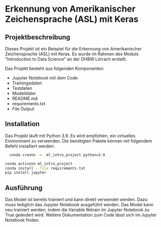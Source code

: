# Erkennung von Amerikanischer Zeichensprache (ASL) mit Keras
## Projektbeschreibung

Dieses Projekt ist ein Beispiel für die Erkennung von Amerikanischer Zeichensprache (ASL) mit Keras. Es wurde im Rahmen des Moduls "Introduction to Data Science" an der DHBW Lörrach erstellt.

Das Projekt besteht aus folgenden Komponenten:
* Jupyter Notebook mit dem Code
* Trainingsdaten
* Testdaten
* Modelldatei
* README.md
* requirements.txt
* File Output

## Installation

Das Projekt läuft mit Python 3.9. Es wird empfohlen, ein virtuelles Environment zu verwenden. Die benötigten Pakete können mit folgendem Befehl installiert werden:
```bash
  conda create -n  ml_intro_project python=3.9
```

```bash
conda activate ml_intro_project
conda install --file requirements.txt
pip install jupyter
```

## Ausführung
Das Model ist bereits trainiert und kann direkt verwendet werden. Dazu muss lediglich das Jupyter Notebook ausgeführt werden. Das Model kann neu trainiert werden, indem die Variable Retrain im Jupyter Notebook zu True geändert wird. Weitere Dokumentation zum Code lässt sich im Jupyter Notebook finden.